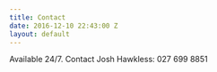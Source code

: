 ```yaml
---
title: Contact
date: 2016-12-10 22:43:00 Z
layout: default
---
```


Available 24/7.
Contact Josh Hawkless:
027 699 8851
